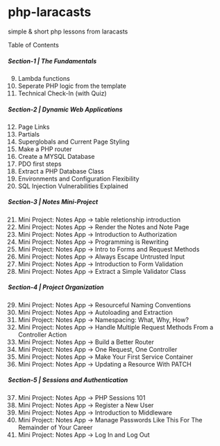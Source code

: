 # php-laracasts

simple &amp; short php lessons from laracasts

Table of Contents

##### Section-1 | The Fundamentals

9. Lambda functions
10. Seperate PHP logic from the template
11. Technical Check-In (with Quiz)

##### Section-2 | Dynamic Web Applications

12. Page Links
13. Partials
14. Superglobals and Current Page Styling
15. Make a PHP router
16. Create a MYSQL Database
17. PDO first steps
18. Extract a PHP Database Class
19. Environments and Configuration Flexibility
20. SQL Injection Vulnerabilities Explained

##### Section-3 | Notes Mini-Project

21. Mini Project: Notes App -> table reletionship introduction
22. Mini Project: Notes App -> Render the Notes and Note Page
23. Mini Project: Notes App -> Introduction to Authorization
24. Mini Project: Notes App -> Programming is Rewriting
25. Mini Project: Notes App -> Intro to Forms and Request Methods
26. Mini Project: Notes App -> Always Escape Untrusted Input
27. Mini Project: Notes App -> Introduction to Form Validation
28. Mini Project: Notes App -> Extract a Simple Validator Class

##### Section-4 | Project Organization

29. Mini Project: Notes App -> Resourceful Naming Conventions
30. Mini Project: Notes App -> Autoloading and Extraction
31. Mini Project: Notes App -> Namespacing: What, Why, How?
32. Mini Project: Notes App -> Handle Multiple Request Methods From a Controller Action
33. Mini Project: Notes App -> Build a Better Router
34. Mini Project: Notes App -> One Request, One Controller
35. Mini Project: Notes App -> Make Your First Service Container
36. Mini Project: Notes App -> Updating a Resource With PATCH

##### Section-5 | Sessions and Authentication

37. Mini Project: Notes App -> PHP Sessions 101
38. Mini Project: Notes App -> Register a New User
39. Mini Project: Notes App -> Introduction to Middleware
40. Mini Project: Notes App -> Manage Passwords Like This For The Remainder of Your Career
41. Mini Project: Notes App -> Log In and Log Out
